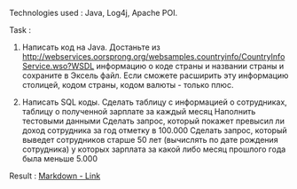 Technologies used : Java, Log4j, Apache POI.

Task : 


1. Написать код на Java. Достаньте из  http://webservices.oorsprong.org/websamples.countryinfo/CountryInfoService.wso?WSDL информацию о коде страны и названии страны и сохраните в Эксель файл. Если сможете расширить эту информацию столицей, кодом страны, кодом валюты - только плюс.
 
2. Написать SQL коды. Сделать таблицу с информацией о сотрудниках, таблицу о полученной зарплате за каждый месяц
Наполнить тестовыми данными
Сделать запрос, который покажет превысил ли доход сотрудника за год отметку в 100.000
Сделать запрос, который выведет сотрудников старше 50 лет (вычислять по дате рождения сотрудника) у которых зарплата за какой либо месяц прошлого года была меньше 5.000
 
Result : [Markdown - Link](#youtube.com)

